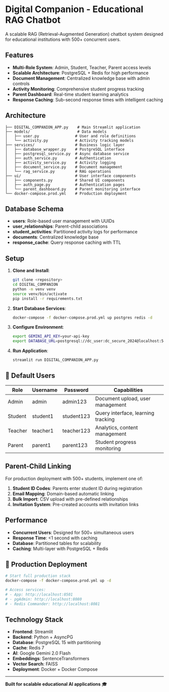 # Digital Companion - Educational RAG Chatbot

A scalable RAG (Retrieval-Augmented Generation) chatbot system designed for educational institutions with 500+ concurrent users.

##  Features

- **Multi-Role System**: Admin, Student, Teacher, Parent access levels
- **Scalable Architecture**: PostgreSQL + Redis for high performance
- **Document Management**: Centralized knowledge base with admin controls
- **Activity Monitoring**: Comprehensive student progress tracking
- **Parent Dashboard**: Real-time student learning analytics
- **Response Caching**: Sub-second response times with intelligent caching

##  Architecture

```
├── DIGITAL_COMPANION_APP.py    # Main Streamlit application
├── models/                     # Data models
│   ├── user.py                # User and role definitions
│   └── activity.py            # Activity tracking models
├── services/                  # Business logic layer
│   ├── database_wrapper.py    # PostgreSQL interface
│   ├── postgresql_service.py  # Async database service
│   ├── auth_service.py        # Authentication
│   ├── activity_service.py    # Activity logging
│   ├── document_service.py    # Document management
│   └── rag_service.py         # RAG operations
├── ui/                        # User interface components
│   ├── components.py          # Shared UI components
│   ├── auth_page.py           # Authentication pages
│   └── parent_dashboard.py    # Parent monitoring interface
└── docker-compose.prod.yml    # Production deployment
```

## Database Schema

- **users**: Role-based user management with UUIDs
- **user_relationships**: Parent-child associations  
- **student_activities**: Partitioned activity logs for performance
- **documents**: Centralized knowledge base
- **response_cache**: Query response caching with TTL

##  Setup

1. **Clone and Install**:
   ```bash
   git clone <repository>
   cd DIGITAL_COMPANION
   python -m venv venv
   source venv/bin/activate
   pip install -r requirements.txt
   ```

2. **Start Database Services**:
   ```bash
   docker-compose -f docker-compose.prod.yml up postgres redis -d
   ```

3. **Configure Environment**:
   ```bash
   export GEMINI_API_KEY=your-api-key
   export DATABASE_URL=postgresql://dc_user:dc_secure_2024@localhost:5433/digital_companion
   ```

4. **Run Application**:
   ```bash
   streamlit run DIGITAL_COMPANION_APP.py
   ```

## 👥 Default Users

| Role | Username | Password | Capabilities |
|------|----------|----------|--------------|
| Admin | admin | admin123 | Document upload, user management |
| Student | student1 | student123 | Query interface, learning tracking |
| Teacher | teacher1 | teacher123 | Analytics, content management |
| Parent | parent1 | parent123 | Student progress monitoring |

##  Parent-Child Linking

For production deployment with 500+ students, implement one of:

1. **Student ID Codes**: Parents enter student ID during registration
2. **Email Mapping**: Domain-based automatic linking
3. **Bulk Import**: CSV upload with pre-defined relationships
4. **Invitation System**: Pre-created accounts with invitation links

## Performance

- **Concurrent Users**: Designed for 500+ simultaneous users
- **Response Time**: <1 second with caching
- **Database**: Partitioned tables for scalability
- **Caching**: Multi-layer with PostgreSQL + Redis

## 🐳 Production Deployment

```bash
# Start full production stack
docker-compose -f docker-compose.prod.yml up -d

# Access services:
# - App: http://localhost:8501
# - pgAdmin: http://localhost:8080
# - Redis Commander: http://localhost:8081
```

##  Technology Stack

- **Frontend**: Streamlit
- **Backend**: Python + AsyncPG
- **Database**: PostgreSQL 15 with partitioning
- **Cache**: Redis 7
- **AI**: Google Gemini 2.0 Flash
- **Embeddings**: SentenceTransformers
- **Vector Search**: FAISS
- **Deployment**: Docker + Docker Compose

---
**Built for scalable educational AI applications** 🎓